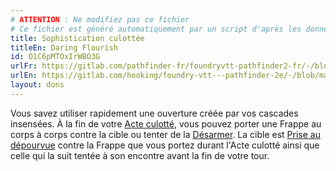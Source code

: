 ```yaml
---
# ATTENTION : Ne modifiez pas ce fichier
# Ce fichier est généré automatiquement par un script d'après les données du module Foundry VTT officiel et de sa traduction
title: Sophistication culottée
titleEn: Daring Flourish
id: O1C6pMTOxIrWBO3G
urlFr: https://gitlab.com/pathfinder-fr/foundryvtt-pathfinder2-fr/-/blob/master/data/feats/O1C6pMTOxIrWBO3G.htm
urlEn: https://gitlab.com/hooking/foundry-vtt---pathfinder-2e/-/blob/master/packs/data/feats.db/daring-flourish.json
layout: dons
---
```

Vous savez utiliser rapidement une ouverture créée par vos cascades insensées. À la fin de votre [Acte culotté](acte-culotté.html), vous pouvez porter une Frappe au corps à corps contre la cible ou tenter de la [Désarmer](../actions/désarmer.html). La cible est [Prise au dépourvue](../conditions/pris-au-dépourvu.html) contre la Frappe que vous portez durant l'Acte culotté ainsi que celle qui la suit tentée à son encontre avant la fin de votre tour.
